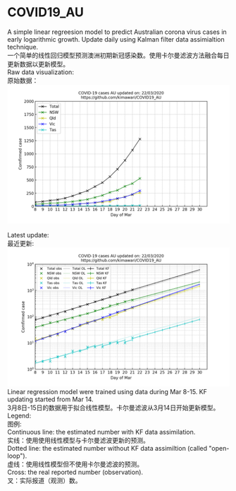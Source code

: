 # COVID19_AU
A simple linear regreesion model to predict Australian corona virus cases in early logarithmic growth. Update daily using Kalman filter data assimialtion technique.  
一个简单的线性回归模型预测澳洲初期新冠感染数。使用卡尔曼滤波方法融合每日更新数据以更新模型。  
Raw data visualization:  
原始数据：  
![](Out_Data/linear_au_2020_03_22.png)  

Latest update:  
最近更新:  
![](Out_Data/log_kf_au_2020_03_22.png)  
Linear regression model were trained using data during Mar 8-15. KF updating started from Mar 14.  
3月8日-15日的数据用于拟合线性模型。卡尔曼滤波从3月14日开始更新模型。  
Legend:  
图例:   
    Continuous line: the estimated number with KF data assimilation.  
    实线：使用使用线性模型与卡尔曼滤波更新的预测。  
    Dotted line: the estimated number without KF data assimiltion (called "open-loop").  
    虚线：使用线性模型但不使用卡尔曼滤波的预测。  
    Cross: the real reported number (observation).  
    叉：实际报道（观测）数。  
    
